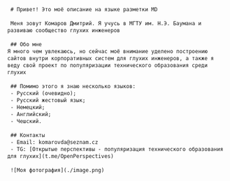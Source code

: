      # Привет! Это моё описание на языке разметки MD

     Меня зовут Комаров Дмитрий. Я учусь в МГТУ им. Н.Э. Баумана и развиваю сообщество глухих инженеров
     
     ## Обо мне
    Я много чем увлекаюсь, но сейчас моё внимание уделено построению сайтов внутри корпоративных систем для глухих инженеров, а также я веду свой проект по популяризации технического образования среди глухих

     ## Помимо этого я знаю несколько языков:
     - Русский (очевидно);
     - Русский жестовый язык;
     - Немецкий;
     - Английский;
     - Чешский.

     ## Контакты
     - Email: komarovda@seznam.cz
     - TG: [Открытые перспективы - популяризация технического образования для глухих](t.me/OpenPerspectives)

     ![Моя фотография](./image.png)